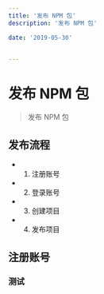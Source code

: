 ```yaml
---
title: '发布 NPM 包'
description: '发布 NPM 包'

date: '2019-05-30'


---
```


# 发布 NPM 包

> 发布 NPM 包



## 发布流程
- 1. 注册账号
- 2. 登录账号
- 3. 创建项目
- 4. 发布项目

## 注册账号

### 测试
